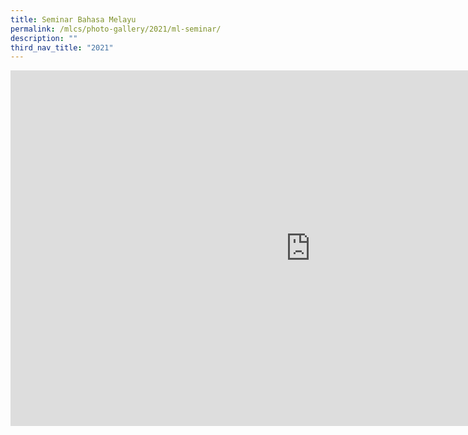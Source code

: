 ```yaml
---
title: Seminar Bahasa Melayu
permalink: /mlcs/photo-gallery/2021/ml-seminar/
description: ""
third_nav_title: "2021"
---
```

<iframe allowfullscreen="true" height="569" width="960" frameborder="0" src="https://docs.google.com/presentation/d/e/2PACX-1vSuPlyRIHOFdoF_pntKxiFA4KZW87Vxas0avuAq9NWcYt2es9LrKbVEITCB6rKRaB-zpT_pmVgfKai0/embed?start=false&amp;loop=false&amp;delayms=3000"></iframe>